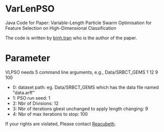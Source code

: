 # VarLenPSO

Java Code for Paper: Variable-Length Particle Swarm Optimisation for Feature Selection on High-Dimensional Classification

The code is written by [binh.tran](mailto:binh.tran@ecs.vuw.ac.nz) who is the author of the paper.

# Parameter
 VLPSO needs 5 command line arguments, e.g., Data/SRBCT_GEMS 1 12 9 100
- 0: dataset path: eg. Data/SRBCT_GEMS which has the data file named "data.arff"
- 1: PSO run seed: 1
- 2: Nbr of Divisions: 12
- 3: Nbr of iterations gbest unchanged to apply length changing: 9
- 4: Nbr of max iterations to stop: 100

If your rights are violated, Please contact [Reacubeth](mailto:noverfitting@gmail.com).